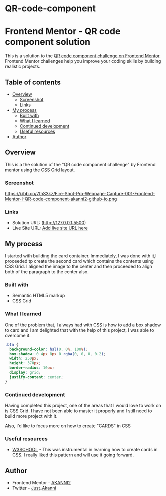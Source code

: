 # QR-code-component
# Frontend Mentor - QR code component solution

This is a solution to the [QR code component challenge on Frontend Mentor](https://www.frontendmentor.io/challenges/qr-code-component-iux_sIO_H). Frontend Mentor challenges help you improve your coding skills by building realistic projects.

## Table of contents

- [Overview](#overview)
  - [Screenshot](#screenshot)
  - [Links](#links)
- [My process](#my-process)
  - [Built with](#built-with)
  - [What I learned](#what-i-learned)
  - [Continued development](#continued-development)
  - [Useful resources](#useful-resources)
- [Author](#author)

## Overview

This is a the solution of the "QR code component challenge" by Frontend mentor using the CSS Grid layout.

### Screenshot

https://i.ibb.co/7thS3kz/Fire-Shot-Pro-Webpage-Capture-001-Frontend-Mentor-I-QR-code-component-akanni2-github-io.png

### Links

- Solution URL: (http://127.0.0.1:5500)
- Live Site URL: [Add live site URL here](https://akanni2.github.io/)

## My process

I started with building the card container. Immediately, I was done with it,I proceeded tp create the second card which contains the contents using CSS Grid. I aligned the image to the center and then proceeded to align both of the paragraph to the center also.

### Built with

- Semantic HTML5 markup
- CSS Grid

### What I learned

One of the problem that, I always had with CSS is how to add a box shadow to card and I am delighted that with the help of this project, I was able to overcome it.

```css
.btn {
  background-color: hsl(0, 0%, 100%);
  box-shadow: 0 4px 8px 0 rgba(0, 0, 0, 0.2);
  width: 250px;
  height: 370px;
  border-radius: 10px;
  display: grid;
  justify-content: center;
}
```

### Continued development

Having completed this project, one of the areas that I would love to work on is CSS Grid. I have not been able to master it properly and I still need to build more project with it.

Also, I'd like to focus more on how to create "CARDS" in CSS

### Useful resources

- [W3SCHOOL](https://www.w3schools.com/howto/tryit.asp?filename=tryhow_css_cards) - This was instrumental in learning how to create cards in CSS. I really liked this pattern and will use it going forward.

## Author

- Frontend Mentor - [AKANNI2](https://www.frontendmentor.io/profile/AKANNI2)
- Twitter - [Just_Akanni](https://twitter.com/Just_Akanni)

```

```
